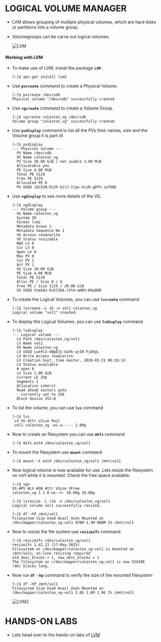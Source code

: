 # LOGICAL VOLUME MANAGER
 
 - LVM allows grouping of multiple physical volumes, which are hard disks or partitions into a volume group.
 - Volumegroups can be carve out logical volumes.

   ![LVM](../../images/lvm.PNG)

  #### Working with LVM

  - To make use of LVM, install the package **`LVM`** .

    ```
    [~]$ apt-get install lvm2
    ```

  - Use **`pvcreate`** command to create a Physical Volume.

    ```
    [~]$ pvcreate /dev/sdb
    Physical volume "/dev/sdb" successfully created
    ```

  - Use **`vgcreate`** command to create a Volume Group.

    ```
    [~]$ vgcreate caleston_vg /dev/sdb
    Volume group "caleston_vg" successfully created
    ```

  - Use **`pvdisplay`** command to list all the PVs their names, size and the Volume group it is part of.

    ```
    [~]$ pvdisplay
    --- Physical volume ---
      PV Name /dev/sdb
      VG Name caleston_vg
      PV Size 20.00 GiB / not usable 3.00 MiB
      Allocatable yes
      PE Size 4.00 MiB
      Total PE 5119
      Free PE 5119
      Allocated PE 0
      PV UUID iDCXIN-En2h-5ilJ-Yjqv-GcsR-gDfV-zaf66E
    ```

  - Use **`vgdisplay`**  to see more details of the VG. 

    ```
    [~]$ vgdisplay
    --- Volume group ---
      VG Name caleston_vg
      System ID
      Format lvm2
      Metadata Areas 1
      Metadata Sequence No 1
      VG Access read/write
      VG Status resizable
      MAX LV 0
      Cur LV 0
      Open LV 0
      Max PV 0
      Cur PV 1
      Act PV 1
      VG Size 20.00 GiB
      PE Size 4.00 MiB
      Total PE 5119
      Alloc PE / Size 0 / 0
      Free PE / Size 5119 / 20.00 GiB
      VG UUID VzmIAn-9cEl5bA-lVtm-wHKX-KQaObR
    ```
    
  - To create the Logical Volumes, you can use **`lvcreate`** command

    ```
    [~]$ lvcreate –L 1G –n vol1 caleston_vg
    Logical volume "vol1" created.
    ```

  - To display the Logical Volumes, you can use **`lvdisplay`** command

    ```
    [~]$ lvdisplay
    --- Logical volume ---
      LV Path /dev/caleston_vg/vol1
      LV Name vol1
      VG Name caleston_vg
      LV UUID LueYC3-VWpE31-UaYk-wjIR-FjAOyL
      LV Write Access read/write
      LV Creation host, time master, 2020-03-31 06:26:14
      LV Status available
      # open 0
      LV Size 1.00 GiB
      Current LE 256
      Segments 1
      Allocation inherit
      Read ahead sectors auto
      - currently set to 256
      Block device 252:0
    ```

  - To list the volume, you can use **`lvs`** command

    ```
    [~]$ lvs
     LV VG Attr LSize Pool
     vol1 caleston_vg -wi-a----- 1.00g
    ```
 
  - Now to create an filesystem you can use **`mkfs`** command

    ```
    [~]$ mkfs.ext4 /dev/caleston_vg/vol1
    ```

  - To mount the filesystem use **`mount`** command

    ```
    [~]$ mount –t ext4 /dev/caleston_vg/vol1 /mnt/vol1
    ```

  - Now logical volume is now available for use. Lets resize the filesystem on vol1 while it is mounted. Check the free space available.

    ```
    [~]$ vgs
    VG #PV #LV #SN Attr VSize VFree
    caleston_vg 1 1 0 wz--n- 20.00g 19.00g
    ```

    ```
    [~]$ lvresize -L +1G -n /dev/caleston_vg/vol1
    Logical volume vol1 successfully resized.
    ```

    ```
    [~]$ df –hP /mnt/vol1
    Filesystem Size Used Avail Use% Mounted on
    /dev/mapper/caleston_vg-vol1 976M 1.3M 908M 1% /mnt/vol1
    ```

  - Now to resize the file system use **`resize2fs`** command.

    ```
    [~]$ resize2fs /dev/caleston_vg/vol1
    resize2fs 1.42.13 (17-May-2015)
    Filesystem at /dev/mapper/caleston_vg-vol1 is mounted on
    /mnt/vol1; on-line resizing required
    old_desc_blocks = 1, new_desc_blocks = 1
    The filesystem on //dev/mapper/caleston_vg-vol1 is now 524288
    (4k) blocks long.
    ```

   - Now run **`df -hp`** command to verify the size of the mounted filesystem

     ```
     [~]$ df –hP /mnt/vol1
     Filesystem Size Used Avail Use% Mounted on
     /dev/mapper/caleston_vg-vol1 2.0G 1.6M 1.9G 1% /mnt/vol1
     ```

     ![LVM2](../../images/lvm2.PNG)

# HANDS-ON LABS

  - Lets head over to the hands-on labs of [LVM](https://kodekloud.com/courses/873064/lectures/17074607)
